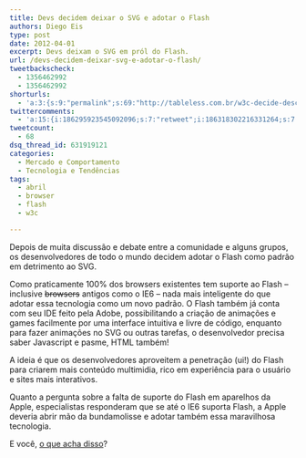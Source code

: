 ```yaml
---
title: Devs decidem deixar o SVG e adotar o Flash
authors: Diego Eis
type: post
date: 2012-04-01
excerpt: Devs deixam o SVG em pról do Flash.
url: /devs-decidem-deixar-svg-e-adotar-o-flash/
tweetbackscheck:
  - 1356462992
  - 1356462992
shorturls:
  - 'a:3:{s:9:"permalink";s:69:"http://tableless.com.br/w3c-decide-descontinuar-svg-e-adotar-o-flash/";s:7:"tinyurl";s:26:"http://tinyurl.com/bpb6qn4";s:4:"isgd";s:19:"http://is.gd/WKSe1x";}'
twittercomments:
  - 'a:15:{i:186295923545092096;s:7:"retweet";i:186318302216331264;s:7:"retweet";i:186297485973655552;s:7:"retweet";i:186291692821938176;s:7:"retweet";i:186288960539078657;s:7:"retweet";i:186288365623181312;s:7:"retweet";i:186287832023838721;s:7:"retweet";i:186287165146279937;s:7:"retweet";i:187088007684304896;s:7:"retweet";i:186787699775111168;s:7:"retweet";i:186318911296385024;s:7:"retweet";i:186313366682349568;s:7:"retweet";i:186290097702973440;s:7:"retweet";i:186289889631944704;s:7:"retweet";i:186288202670288897;s:7:"retweet";}'
tweetcount:
  - 68
dsq_thread_id: 631919121
categories:
  - Mercado e Comportamento
  - Tecnologia e Tendências
tags:
  - abril
  - browser
  - flash
  - w3c

---
```

Depois de muita discussão e debate entre a comunidade e alguns grupos, os desenvolvedores de todo o mundo decidem adotar o Flash como padrão em detrimento ao SVG. 

Como praticamente 100% dos browsers existentes tem suporte ao Flash &#8211; inclusive <del>browsers</del> antigos como o IE6 &#8211; nada mais inteligente do que adotar essa tecnologia como um novo padrão. O Flash também já conta com seu IDE feito pela Adobe, possibilitando a criação de animações e games facilmente por uma interface intuitiva e livre de código, enquanto para fazer animações no SVG ou outras tarefas, o desenvolvedor precisa saber Javascript e pasme, HTML também!

A ideia é que os desenvolvedores aproveitem a penetração (ui!) do Flash para criarem mais conteúdo multimidia, rico em experiência para o usuário e sites mais interativos.

Quanto a pergunta sobre a falta de suporte do Flash em aparelhos da Apple, especialistas responderam que se até o IE6 suporta Flash, a Apple deveria abrir mão da bundamolisse e adotar também essa maravilhosa tecnologia.

E você, [o que acha disso][1]?

 [1]: http://en.wikipedia.org/wiki/April_Fools'_Day